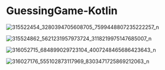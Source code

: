 # GuessingGame-Kotlin


![315522454_3280394705608705_7599448807235222257_n](https://user-images.githubusercontent.com/80210946/202585520-407dbe86-0021-462a-a7c2-9f561222b851.jpg)


![315524862_5621231957973724_3118219975147685007_n](https://user-images.githubusercontent.com/80210946/202585554-0fee2334-457c-477f-ab1d-1de08deab330.jpg)

![316052715_684899029723104_4007248465686423643_n](https://user-images.githubusercontent.com/80210946/202585572-3fbabc1b-ae43-45b1-ae3c-39b9ceee8fa3.jpg)

![316027176_555102873117969_8303471725869212063_n](https://user-images.githubusercontent.com/80210946/202585604-204394c0-ad73-470e-a2f8-3cb1bc2a8540.jpg)
